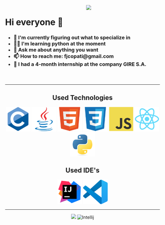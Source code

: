 <img id='gif' align="right" src="https://media.giphy.com/media/CrFLL3CnRpw5ddlBMm/giphy.gif" width="240">
<header align="left">
    <h1 align="left">Hi everyone 👋</h1>
    <h3 align="left">
        <ul>
            <li>🔭 I'm currently figuring out what to specialize in</li>
            <li>👨‍🎓 I'm learning python at the moment</li>
            <li>💬 Ask me about anything you want</li>
            <li>📫 How to reach me: fjcopati@gmail.com</li>
            <li>💼 I had a 4-month internship at the company GIRE S.A.</li>
        </ul>
    </h3>
</header>
<hr>
<div align="center">
    <h2 align="center">Used Technologies</h2>
    <div align="center">
        <img src="https://github.com/devicons/devicon/blob/master/icons/c/c-original.svg" alt="C" width="80">
        <img src="https://github.com/devicons/devicon/blob/master/icons/java/java-original.svg" alt="Java" width="80">
        <img src="https://github.com/devicons/devicon/blob/master/icons/html5/html5-original.svg" alt="HTML" width="80">
        <img src="https://github.com/devicons/devicon/blob/master/icons/css3/css3-original.svg" alt="CSS" width="80">
        <img src="https://github.com/devicons/devicon/blob/master/icons/javascript/javascript-original.svg" alt="JavaScript" width="80">
        <img src="https://github.com/devicons/devicon/blob/master/icons/react/react-original.svg" alt="React" width="80">
        <img src="https://github.com/devicons/devicon/blob/master/icons/python/python-original.svg" alt="Python" width="80">
    </div>
    <h2 align="center">Used IDE's</h2>
    <div align="center">
        <img src="https://github.com/devicons/devicon/blob/master/icons/intellij/intellij-original.svg" alt="Intellij" width="80">
        <img src="https://github.com/devicons/devicon/blob/master/icons/vscode/vscode-original.svg" alt="VsCode" width="80">
    </div>
</div>
<hr>
<footer align="center">
    <p align="center">
        <img src="https://github-readme-stats.vercel.app/api?username=francojimenezcopati&include_all_commits=true&show_icons=true&theme=radical" height="250">
        <img src="https://github-readme-stats.vercel.app/api/top-langs/?username=francojimenezcopati&layout=compact&hide=css&theme=radical" alt="Intellij" height="250">
    </p>
</footer>
